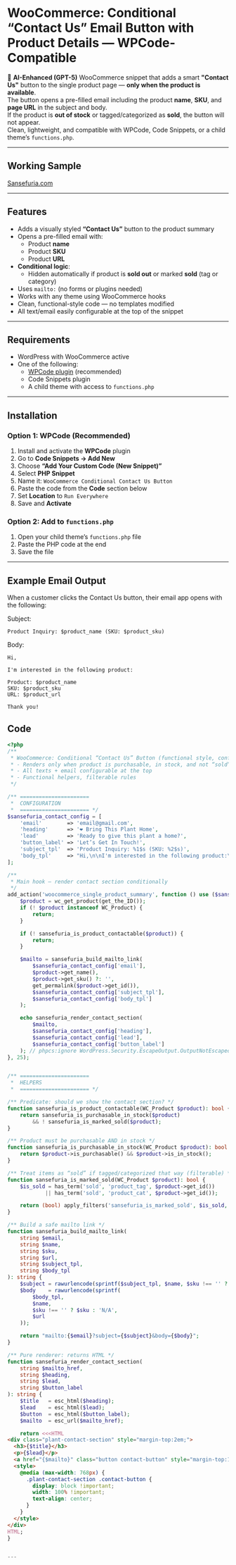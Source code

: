 # WooCommerce: Conditional “Contact Us” Email Button with Product Details — WPCode-Compatible

🤖 **AI-Enhanced (GPT-5)** WooCommerce snippet that adds a smart **"Contact Us"** button to the single product page — **only when the product is available**.  
The button opens a pre-filled email including the product **name**, **SKU**, and **page URL** in the subject and body.  
If the product is **out of stock** or tagged/categorized as **sold**, the button will not appear.  
Clean, lightweight, and compatible with WPCode, Code Snippets, or a child theme’s `functions.php`.

---

## Working Sample
[Sansefuria.com](https://sansefuria.com/plants/cereus-forbesii-monstrose-ming-thing-medium-succulent-lfmng00/)

---

## Features

- Adds a visually styled **“Contact Us”** button to the product summary
- Opens a pre-filled email with:
  - Product **name**
  - Product **SKU**
  - Product **URL**
- **Conditional logic**:
  - Hidden automatically if product is **sold out** or marked **sold** (tag or category)
- Uses `mailto:` (no forms or plugins needed)
- Works with any theme using WooCommerce hooks
- Clean, functional-style code — no templates modified
- All text/email easily configurable at the top of the snippet

---

## Requirements

- WordPress with WooCommerce active
- One of the following:
  - [WPCode plugin](https://wordpress.org/plugins/wpcode/) (recommended)
  - Code Snippets plugin
  - A child theme with access to `functions.php`

---

## Installation

### Option 1: WPCode (Recommended)

1. Install and activate the **WPCode** plugin
2. Go to **Code Snippets → Add New**
3. Choose **“Add Your Custom Code (New Snippet)”**
4. Select **PHP Snippet**
5. Name it: `WooCommerce Conditional Contact Us Button`
6. Paste the code from the **Code** section below
7. Set **Location** to `Run Everywhere`
8. Save and **Activate**

### Option 2: Add to `functions.php`

1. Open your child theme’s `functions.php` file
2. Paste the PHP code at the end
3. Save the file

---

## Example Email Output
When a customer clicks the Contact Us button, their email app opens with the following:

Subject:
```
Product Inquiry: $product_name (SKU: $product_sku)
```

Body:
```
Hi,

I'm interested in the following product:

Product: $product_name
SKU: $product_sku  
URL: $product_url

Thank you!
```

## Code

```php
<?php
/**
 * WooCommerce: Conditional “Contact Us” Button (functional style, configurable)
 * - Renders only when product is purchasable, in stock, and not “sold”
 * - All texts + email configurable at the top
 * - Functional helpers, filterable rules
 */

/** ======================
 *  CONFIGURATION
 *  ====================== */
$sansefuria_contact_config = [
    'email'        => 'email@gmail.com',
    'heading'      => '❤️ Bring This Plant Home',
    'lead'         => 'Ready to give this plant a home?',
    'button_label' => 'Let’s Get In Touch!',
    'subject_tpl'  => 'Product Inquiry: %1$s (SKU: %2$s)',
    'body_tpl'     => "Hi,\n\nI'm interested in the following product:\n\nProduct: %s\nSKU: %s\nURL: %s\n\nThank you!",
];

/**
 * Main hook – render contact section conditionally
 */
add_action('woocommerce_single_product_summary', function () use ($sansefuria_contact_config): void {
    $product = wc_get_product(get_the_ID());
    if (! $product instanceof WC_Product) {
        return;
    }

    if (! sansefuria_is_product_contactable($product)) {
        return;
    }

    $mailto = sansefuria_build_mailto_link(
        $sansefuria_contact_config['email'],
        $product->get_name(),
        $product->get_sku() ?: '',
        get_permalink($product->get_id()),
        $sansefuria_contact_config['subject_tpl'],
        $sansefuria_contact_config['body_tpl']
    );

    echo sansefuria_render_contact_section(
        $mailto,
        $sansefuria_contact_config['heading'],
        $sansefuria_contact_config['lead'],
        $sansefuria_contact_config['button_label']
    ); // phpcs:ignore WordPress.Security.EscapeOutput.OutputNotEscaped
}, 25);


/** ======================
 *  HELPERS
 *  ====================== */

/** Predicate: should we show the contact section? */
function sansefuria_is_product_contactable(WC_Product $product): bool {
    return sansefuria_is_purchasable_in_stock($product)
        && ! sansefuria_is_marked_sold($product);
}

/** Product must be purchasable AND in stock */
function sansefuria_is_purchasable_in_stock(WC_Product $product): bool {
    return $product->is_purchasable() && $product->is_in_stock();
}

/** Treat items as “sold” if tagged/categorized that way (filterable) */
function sansefuria_is_marked_sold(WC_Product $product): bool {
    $is_sold = has_term('sold', 'product_tag', $product->get_id())
            || has_term('sold', 'product_cat', $product->get_id());

    return (bool) apply_filters('sansefuria_is_marked_sold', $is_sold, $product);
}

/** Build a safe mailto link */
function sansefuria_build_mailto_link(
    string $email,
    string $name,
    string $sku,
    string $url,
    string $subject_tpl,
    string $body_tpl
): string {
    $subject = rawurlencode(sprintf($subject_tpl, $name, $sku !== '' ? $sku : 'N/A'));
    $body    = rawurlencode(sprintf(
        $body_tpl,
        $name,
        $sku !== '' ? $sku : 'N/A',
        $url
    ));

    return "mailto:{$email}?subject={$subject}&body={$body}";
}

/** Pure renderer: returns HTML */
function sansefuria_render_contact_section(
    string $mailto_href,
    string $heading,
    string $lead,
    string $button_label
): string {
    $title   = esc_html($heading);
    $lead    = esc_html($lead);
    $button  = esc_html($button_label);
    $mailto  = esc_url($mailto_href);

    return <<<HTML
<div class="plant-contact-section" style="margin-top:2em;">
  <h3>{$title}</h3>
  <p>{$lead}</p>
  <a href="{$mailto}" class="button contact-button" style="margin-top:10px;display:inline-block;">{$button}</a>
  <style>
    @media (max-width: 768px) {
      .plant-contact-section .contact-button {
        display: block !important;
        width: 100% !important;
        text-align: center;
      }
    }
  </style>
</div>
HTML;
}


---
